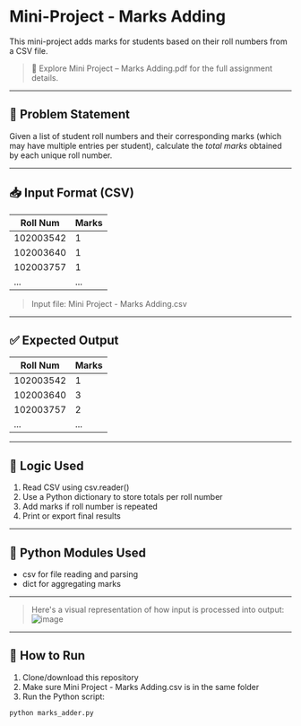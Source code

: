 # Mini-Project - Marks Adding

This mini-project adds marks for students based on their roll numbers from a CSV file.

> 📂 Explore Mini Project – Marks Adding.pdf for the full assignment details.

---

## 📌 Problem Statement

Given a list of student roll numbers and their corresponding marks (which may have multiple entries per student), calculate the *total marks* obtained by each unique roll number.

---

## 📥 Input Format (CSV)

| Roll Num    | Marks |
|-------------|-------|
| 102003542   | 1     |
| 102003640   | 1     |
| 102003757   | 1     |
| ...         | ...   |

> Input file: Mini Project - Marks Adding.csv

---

## ✅ Expected Output

| Roll Num    | Marks |
|-------------|-------|
| 102003542   | 1     |
| 102003640   | 3     |
| 102003757   | 2     |
| ...         | ...   |

---

## 🧠 Logic Used

1. Read CSV using csv.reader()
2. Use a Python dictionary to store totals per roll number
3. Add marks if roll number is repeated
4. Print or export final results

---

## 🐍 Python Modules Used

- csv for file reading and parsing
- dict for aggregating marks

---

> Here's a visual representation of how input is processed into output:
![image](https://github.com/user-attachments/assets/d893755f-655d-46d8-b104-a012aea79a5f)

---

## 🚀 How to Run

1. Clone/download this repository
2. Make sure Mini Project - Marks Adding.csv is in the same folder
3. Run the Python script:

```bash
python marks_adder.py
